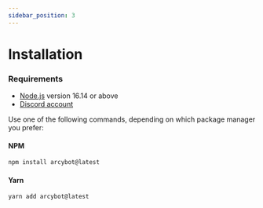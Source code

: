 ```yaml
---
sidebar_position: 3
---
```


# Installation

### Requirements

- [Node.js](https://nodejs.org/en/download/) version 16.14 or above
- [Discord account](https://discord.com/)

Use one of the following commands, depending on which package manager you prefer:

#### NPM
```bash
npm install arcybot@latest
```
#### Yarn
```bash
yarn add arcybot@latest
```
